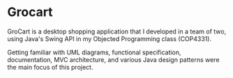 # Grocart
GroCart is a desktop shopping application that I developed in a team of two, using Java's Swing API in my Objected Programming class (COP4331). 

Getting familiar with UML diagrams, functional specification, documentation, MVC architecture, and various Java design patterns were the main focus of this project.

